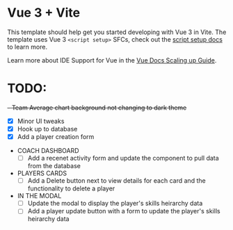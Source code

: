 # Vue 3 + Vite

This template should help get you started developing with Vue 3 in Vite. The template uses Vue 3 `<script setup>` SFCs, check out the [script setup docs](https://v3.vuejs.org/api/sfc-script-setup.html#sfc-script-setup) to learn more.

Learn more about IDE Support for Vue in the [Vue Docs Scaling up Guide](https://vuejs.org/guide/scaling-up/tooling.html#ide-support).

# TODO:

~~- Team Average chart background not changing to dark theme~~

- [x] Minor UI tweaks
- [x] Hook up to database
- [x] Add a player creation form
- COACH DASHBOARD
  - [ ] Add a recenet activity form and update the component to pull data from the database
- PLAYERS CARDS
  - [ ] Add a Delete button next to view details for each card and the functionality to delete a player
- IN THE MODAL
  - [ ] Update the modal to display the player's skills heirarchy data
  - [ ] Add a player update button with a form to update the player's skills heirarchy data
